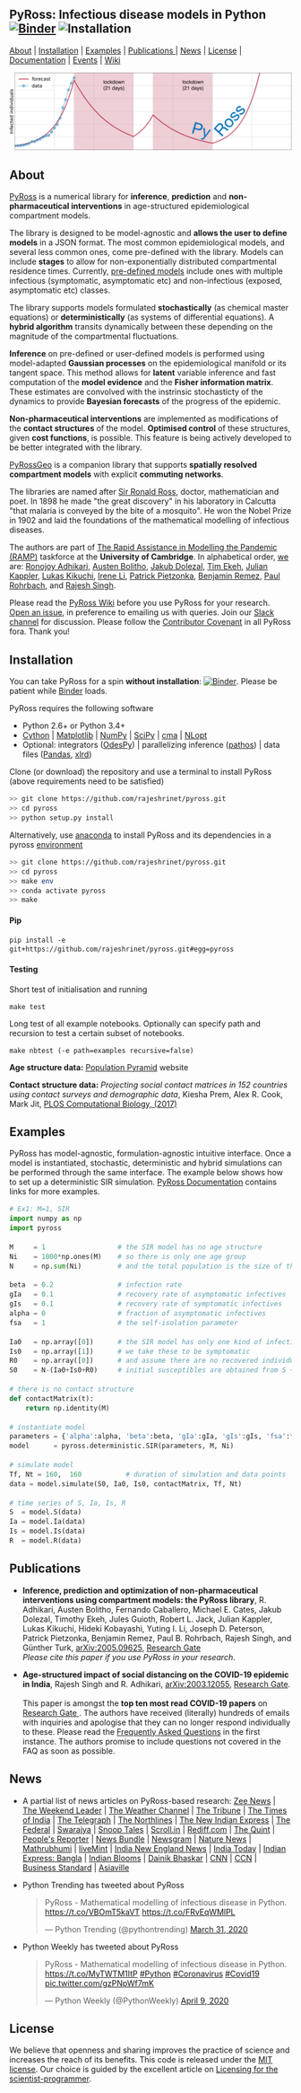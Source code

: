 ## PyRoss: Infectious disease models in Python [![Binder](https://mybinder.org/badge.svg)](https://mybinder.org/v2/gh/rajeshrinet/pyross/master?filepath=examples) ![Installation](https://github.com/rajeshrinet/pyross/workflows/Installation/badge.svg)

[About](#about) | [Installation](#installation) | [Examples](#examples) | [Publications ](#publications) | [News](#news) |  [License](#license) | [Documentation](https://pyross.readthedocs.io/en/latest/) | [Events](https://github.com/rajeshrinet/pyross/wiki/Upcoming-and-past-events) | [Wiki](https://github.com/rajeshrinet/pyross/wiki)

![Imagel](examples/banner.png)

 
## About

[PyRoss](https://github.com/rajeshrinet/pyross) is a numerical library for **inference**, **prediction** and **non-pharmaceutical interventions** in age-structured epidemiological compartment models. 

The library is designed to be model-agnostic and **allows the user to define models** in a JSON format. The most common epidemiological models, and several less common ones, come pre-defined with the library. Models can include **stages** to allow for non-exponentially distributed compartmental residence times. Currently,  [pre-defined models](https://github.com/rajeshrinet/pyross/blob/master/docs/models.pdf) include ones with multiple infectious (symptomatic, asymptomatic etc) and non-infectious (exposed, asymptomatic etc) classes.

The library supports models formulated **stochastically** (as chemical master equations) or **deterministically** (as systems of differential equations). A **hybrid algorithm** transits dynamically between these  depending on the magnitude of the compartmental fluctuations.

**Inference** on pre-defined or user-defined models is performed using model-adapted **Gaussian processes** on the epidemiological manifold or its tangent space. This method allows for **latent** variable inference and fast computation of the **model evidence** and the **Fisher information matrix**. These estimates are convolved with the instrinsic stochasticty of the dynamics to provide **Bayesian forecasts** of the progress of the epidemic.
 
**Non-pharmaceutical interventions** are implemented as modifications of the **contact structures** of the model. **Optimised control** of these structures, given **cost functions**, is possible. This feature is being actively developed to be better integrated with the library. 

[PyRossGeo](https://github.com/lukastk/PyRossGeo) is a companion library that supports **spatially resolved compartment models** with explicit **commuting networks**. 

The libraries are named after [Sir Ronald Ross](https://en.wikipedia.org/wiki/Ronald_Ross), doctor, mathematician and poet. In 1898 he made "the great discovery" in his laboratory in Calcutta "that malaria is conveyed by the bite of a mosquito".  He won the Nobel Prize in 1902 and laid the foundations of the mathematical modelling of infectious diseases.


The authors are part of [The Rapid Assistance in Modelling the Pandemic (RAMP)](https://royalsociety.org/news/2020/03/urgent-call-epidemic-modelling/) taskforce at the **University of Cambridge**. In alphabetical order, [we](https://github.com/rajeshrinet/pyross/graphs/contributors) are: 
[Ronojoy Adhikari](https://github.com/ronojoy), 
[Austen Bolitho](https://github.com/TakodaS), 
[Jakub Dolezal](https://github.com/JakubJDolezal),
[Tim Ekeh](https://github.com/tekeh), 
[Julian Kappler](https://github.com/juliankappler), 
[Lukas Kikuchi](https://github.com/lukastk), 
[Irene Li](https://github.com/Irene-Li), 
[Patrick Pietzonka](https://github.com/ppietzonka), 
[Benjamin Remez](https://github.com/BenjaminRemez), 
[Paul Rohrbach](https://github.com/prohrbach), 
and [Rajesh Singh](https://github.com/rajeshrinet).

Please read the [PyRoss Wiki](https://github.com/rajeshrinet/pyross/wiki/) before you use PyRoss for your research. [Open an issue](https://github.com/rajeshrinet/pyross/issues), in preference to emailing us with queries. Join our [Slack channel](https://join.slack.com/t/pyross/shared_invite/zt-e8th6kcz-S4b_oJIZWPsGLruSPl3Zuw)  for discussion. Please follow the [Contributor Covenant](https://www.contributor-covenant.org/version/2/0/code_of_conduct/) in all PyRoss fora. Thank you!

## Installation
You can take PyRoss for a spin **without installation**: [![Binder](https://mybinder.org/badge.svg)](https://mybinder.org/v2/gh/rajeshrinet/pyross/master?filepath=examples). Please be patient while [Binder](https://mybinder.org/v2/gh/rajeshrinet/pyross/master?filepath=examples) loads.

PyRoss requires the following software

- Python 2.6+ or Python 3.4+
- [Cython](http://docs.cython.org/en/latest/index.html) |  [Matplotlib](https://matplotlib.org) | [NumPy](http://www.numpy.org) |   [SciPy](https://www.scipy.org/)  | [cma](https://github.com/CMA-ES/pycma) |  [NLopt](https://anaconda.org/conda-forge/nlopt)
- Optional:  integrators ([OdesPy](https://github.com/rajeshrinet/odespy)) |  parallelizing inference ([pathos](https://anaconda.org/conda-forge/pathos)) |  data files ([Pandas](https://pandas.pydata.org/), [xlrd](https://xlrd.readthedocs.io/en/latest/))


Clone (or download) the repository and use a terminal to install PyRoss (above requirements need to be satisfied)
```bash
>> git clone https://github.com/rajeshrinet/pyross.git
>> cd pyross
>> python setup.py install
```


Alternatively, use [anaconda](https://docs.conda.io/projects/continuumio-conda/en/latest/user-guide/install/macos.html) to install PyRoss and its dependencies in a pyross [environment](https://github.com/rajeshrinet/pyross/blob/master/environment.yml)
```bash
>> git clone https://github.com/rajeshrinet/pyross.git
>> cd pyross
>> make env
>> conda activate pyross
>> make
```
#### Pip

```
pip install -e git+https://github.com/rajeshrinet/pyross.git#egg=pyross
```


#### Testing
Short test of initialisation and running
```
make test
```

Long test of all example notebooks. Optionally can specify path and recursion 
to test a certain subset of notebooks.
```
make nbtest (-e path=examples recursive=false)
```

**Age structure data:** [Population Pyramid](https://www.populationpyramid.net/) website

**Contact structure data:** *Projecting social contact matrices in 152 countries using contact surveys and demographic data*, Kiesha Prem, Alex R. Cook, Mark Jit, [PLOS Computational Biology, (2017)]( https://doi.org/10.1371/journal.pcbi.1005697)




## Examples

PyRoss has model-agnostic, formulation-agnostic intuitive interface. Once a model is instantiated, stochastic, deterministic and hybrid simulations can be performed through the same interface. The example below shows how to set up a deterministic SIR simulation. [PyRoss Documentation](https://pyross.readthedocs.io/en/latest/) contains links for more examples.

```Python
# Ex1: M=1, SIR
import numpy as np
import pyross

M     = 1                  # the SIR model has no age structure
Ni    = 1000*np.ones(M)    # so there is only one age group
N     = np.sum(Ni)         # and the total population is the size of this age group

beta  = 0.2                # infection rate
gIa   = 0.1                # recovery rate of asymptomatic infectives
gIs   = 0.1                # recovery rate of symptomatic infectives
alpha = 0                  # fraction of asymptomatic infectives
fsa   = 1                  # the self-isolation parameter

Ia0   = np.array([0])      # the SIR model has only one kind of infective
Is0   = np.array([1])      # we take these to be symptomatic
R0    = np.array([0])      # and assume there are no recovered individuals initially
S0    = N-(Ia0+Is0+R0)     # initial susceptibles are obtained from S + Ia + Is + R = N

# there is no contact structure
def contactMatrix(t):   
    return np.identity(M)

# instantiate model
parameters = {'alpha':alpha, 'beta':beta, 'gIa':gIa, 'gIs':gIs, 'fsa':fsa}
model      = pyross.deterministic.SIR(parameters, M, Ni)

# simulate model
Tf, Nt = 160,  160           # duration of simulation and data points
data = model.simulate(S0, Ia0, Is0, contactMatrix, Tf, Nt)

# time series of S, Ia, Is, R
S  = model.S(data)
Ia = model.Ia(data)
Is = model.Is(data)
R  = model.R(data)
```


## Publications
* **Inference, prediction and optimization of non-pharmaceutical interventions using compartment models: the PyRoss library**, R. Adhikari, Austen Bolitho, Fernando Caballero, Michael E. Cates,
  Jakub Dolezal, Timothy Ekeh, Jules Guioth, Robert L. Jack, Julian Kappler,
  Lukas Kikuchi, Hideki Kobayashi, Yuting I. Li, Joseph D. Peterson, Patrick
  Pietzonka, Benjamin Remez, Paul B. Rohrbach, Rajesh Singh, and Günther Turk, [arXiv:2005.09625](https://arxiv.org/abs/2005.09625), [Research Gate](https://www.researchgate.net/publication/341496170_Inference_prediction_and_optimization_of_non-pharmaceutical_interventions_using_compartment_models_the_PyRoss_library)  <br/>*Please cite this paper if you use PyRoss in your research*.

* **Age-structured impact of social distancing on the COVID-19 epidemic in India**, Rajesh Singh and R. Adhikari,  [arXiv:2003.12055](https://arxiv.org/abs/2003.12055), [Research Gate](https://www.researchgate.net/publication/340209224_Age-structured_impact_of_social_distancing_on_the_COVID-19_epidemic_in_India_Updates_at_httpsgithubcomrajeshrinetpyrossa). <br/><br/>
 This paper is amongst the  **top ten most read COVID-19 papers** on [Research Gate
](https://www.researchgate.net/community/COVID-19). The authors have received (literally) hundreds of emails with inquiries and apologise that they can no longer respond individually to these. Please read the [Frequently Asked Questions](https://github.com/rajeshrinet/pyross/wiki/FAQ-on-COVID-19-India-paper) in the first instance. The authors promise to include questions not covered in the FAQ as soon as possible.



## News
* A partial list of news articles on PyRoss-based research:  [Zee News](https://zeenews.india.com/india/3-week-coronavirus-covid-19-lockdown-not-enough-sustained-periods-of-shutdown-with-periodic-relaxation-will-work-research-2272313.html) |  [The Weekend Leader](http://www.theweekendleader.com/Headlines/54963/49-day-lockdown-necessary-to-stop-covid-19-resurgence-in-india-study.html) | [The Weather Channel](https://weather.com/en-IN/india/coronavirus/news/2020-03-29-india-needs-49-day-lockdown-prevent-resurgence-covid-19-study) | [The Tribune](https://www.tribuneindia.com/news/49-day-lockdown-necessary-to-stop-coronavirus-resurgence-in-india-study-62790) | [The Times of India](https://timesofindia.indiatimes.com/readersblog/viewofac/a-hard-headed-look-can-india-fight-covid-19-only-through-lock-down-for-how-long-11163/) | [The Telegraph](https://www.telegraphindia.com/india/coronavirus-outbreak-a-case-for-evidence-based-lockdowns-after-april-14/cid/1760155) | [The Northlines](http://www.thenorthlines.com/21-day-covid-19-lockdown-not-enough-sustained-shutdown-with-periodic-relaxation-will-work-research/) | [The New Indian Express](https://www.newindianexpress.com/nation/2020/mar/28/21-day-lockdown-not-enough-to-contain-coronavirus-outbreak-study-2122803.html) | [The Federal](https://thefederal.com/covid-19/data-impact-to-decide-extension-of-covid-19-lockdown-experts/) | [Swarajya](https://swarajyamag.com/insta/49-day-lockdown-required-to-prevent-return-of-covid-19-in-india-cambridge-university-study-suggests) | [Snoop Tales](https://snooptales.com/2020/03/30/coronavirus-lockdown-cambridge-model-predicts-what-india-needs-to-contain-covid-19-spread/) | [Scroll.in](https://scroll.in/article/958277/the-political-fix-will-covid-19-crisis-slow-down-modis-centralising-tendencies) | [Rediff.com](https://www.rediff.com/news/interview/coronavirus-in-india-india-may-need-a-49-day-lockdown/20200409.htm) | [The Quint](https://www.thequint.com/news/india/scientists-mathematical-modeling-warn-sustained-lockdowns-to-beat-covid-19) | [People's Reporter](https://www.peoplesreporter.in/science-technology/5801-minimum-49-days-lockdown-necessary-to-prevent-covid-19-says-cambridge-researcher.html) | [News Bundle](https://newsbunddle.com/%E0%A4%95%E0%A5%8B%E0%A4%B0%E0%A5%8B%E0%A4%A8%E0%A4%BE%E0%A4%B5%E0%A4%BE%E0%A4%AF%E0%A4%B0%E0%A4%B8-%E0%A4%B2%E0%A5%89%E0%A4%95%E0%A4%A1%E0%A4%BE%E0%A4%89%E0%A4%A8-%E0%A4%95%E0%A5%88%E0%A4%AE/) | [Newsgram](https://www.newsgram.com/49-day-national-lockdown-prevent-coronavirus-resurgence-india) | [Nature News](https://www.nature.com/articles/d41586-020-01058-5) | [Mathrubhumi](https://www.mathrubhumi.com/news/india/49-day-lockdown-necessary-to-stop-coronavirus-resurgence-in-india-study-1.4652600)  | [liveMint](https://www.livemint.com/news/india/49-day-lockdown-necessary-to-stop-coronavirus-resurgence-in-india-study-11585473979844.html) |  [India New England News](https://indianewengland.com/2020/03/49-day-lockdown-necessary-to-stop-covid-19-resurgence-in-india-study/) | [India Today](https://www.indiatoday.in/india/story/coronavirus-lockdown-india-cambridge-mathematical-model-extension-1661321-2020-03-30) | [Indian Express: Bangla](https://bengali.indianexpress.com/opinion/21-days-lock-down-not-enough-exponential-curve-research-206782/) | [Indian Blooms](https://indiablooms.com/health-details/H/5782/india-needs-49-day-lockdown-to-combat-covid-19-cambridge-study.html) | [Dainik Bhaskar](https://f87kg.app.goo.gl/epaper) | [CNN](https://edition.cnn.com/2020/04/28/india/india-coronavirus-outbreak-explained-intl-hnk/index.html) | [CCN](https://www.ccn.com/indias-total-coronavirus-lockdown-isnt-enough-and-its-faltering/) | [Business Standard](https://www.business-standard.com/article/current-affairs/49-day-lockdown-necessary-to-stop-coronavirus-resurgence-in-india-study-120032900487_1.html) | [Asiaville](https://www.asiavillenews.com/article/experts-on-whether-india-will-flatten-covid-19-curve-effectively-37658)

* Python Trending has tweeted about PyRoss <blockquote class="twitter-tweet"><p lang="en" dir="ltr">PyRoss - Mathematical modelling of infectious disease in Python. <a href="https://t.co/VBOmT5kaVT">https://t.co/VBOmT5kaVT</a> <a href="https://t.co/FRvEqWMlPL">https://t.co/FRvEqWMlPL</a></p>&mdash; Python Trending (@pythontrending) <a href="https://twitter.com/pythontrending/status/1244918005731033088?ref_src=twsrc%5Etfw">March 31, 2020</a></blockquote>  

* Python Weekly has tweeted about PyRoss <blockquote class="twitter-tweet"><p lang="en" dir="ltr">PyRoss - Mathematical modelling of infectious disease in Python. <a href="https://t.co/MyTWTM1ItP">https://t.co/MyTWTM1ItP</a> <a href="https://twitter.com/hashtag/Python?src=hash&amp;ref_src=twsrc%5Etfw">#Python</a> <a href="https://twitter.com/hashtag/Coronavirus?src=hash&amp;ref_src=twsrc%5Etfw">#Coronavirus</a> <a href="https://twitter.com/hashtag/Covid19?src=hash&amp;ref_src=twsrc%5Etfw">#Covid19</a> <a href="https://t.co/gzPNpWf7mK">pic.twitter.com/gzPNpWf7mK</a></p>&mdash; Python Weekly (@PythonWeekly) <a href="https://twitter.com/PythonWeekly/status/1248324915788492807?ref_src=twsrc%5Etfw">April 9, 2020</a></blockquote>



## License
We believe that openness and sharing improves the practice of science and increases the reach of its benefits. This code is released under the [MIT license](http://opensource.org/licenses/MIT). Our choice is guided by the excellent article on [Licensing for the scientist-programmer](http://www.ploscompbiol.org/article/info%3Adoi%2F10.1371%2Fjournal.pcbi.1002598).
